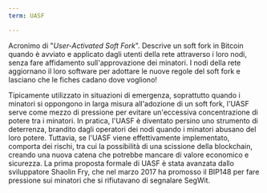 ```yaml
---
term: UASF

---
```

Acronimo di "*User-Activated Soft Fork*". Descrive un soft fork in Bitcoin quando è avviato e applicato dagli utenti della rete attraverso i loro nodi, senza fare affidamento sull'approvazione dei minatori. I nodi della rete aggiornano il loro software per adottare le nuove regole del soft fork e lasciano che le fiches cadano dove vogliono!

Tipicamente utilizzato in situazioni di emergenza, soprattutto quando i minatori si oppongono in larga misura all'adozione di un soft fork, l'UASF serve come mezzo di pressione per evitare un'eccessiva concentrazione di potere tra i minatori. In pratica, l'UASF è diventato persino uno strumento di deterrenza, brandito dagli operatori dei nodi quando i minatori abusano del loro potere. Tuttavia, se l'UASF viene effettivamente implementato, comporta dei rischi, tra cui la possibilità di una scissione della blockchain, creando una nuova catena che potrebbe mancare di valore economico e sicurezza. La prima proposta formale di UASF è stata avanzata dallo sviluppatore Shaolin Fry, che nel marzo 2017 ha promosso il BIP148 per fare pressione sui minatori che si rifiutavano di segnalare SegWit.